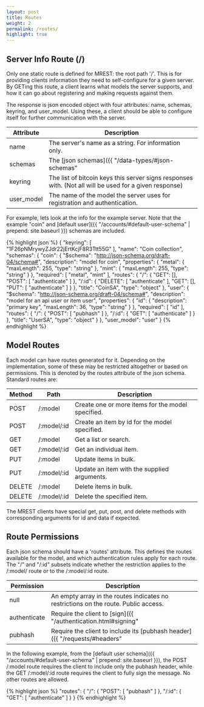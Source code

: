 ```yaml
---
layout: post
title: Routes
weight: 2
permalink: /routes/
highlight: true
---
```


## Server Info Route (/)
Only one static route is defined for MREST: the root path '/'. This is for providing clients information they need to self-configure for a given server. By GETing this route, a client learns what models the server supports, and how it can go about registering and making requests against them.

The response is json encoded object with four attributes: name, schemas, keyring, and user_model. Using these, a client should be able to configure itself for further communication with the server.

| Attribute | Description                                     |
|-----------|----------------------------------------------------------|
| name      | The server's name as a string. For information only.     |
| schemas   | The [json schemas]({{ "/data-types/#json-schemas" | prepend: site.baseurl }}) this server supports.   |
| keyring   | The list of bitcoin keys this server signs responses with. (Not all will be used for a given response)  |
| user_model | The name of the model the server uses for registration and authentication. |

For example, lets look at the info for the example server. Note that the example "coin" and [default user]({{ "/accounts/#default-user-schema" | prepend: site.baseurl }}) schemas are included.

{% highlight json %}
{
  "keyring": [
    "1F26pNMrywyZJdr22jErtKcjF8R3Ttt55G"
  ], 
  "name": "Coin collection", 
  "schemas": {
    "coin": {
      "$schema": "http://json-schema.org/draft-04/schema#", 
      "description": "model for coin", 
      "properties": {
        "metal": {
          "maxLength": 255, 
          "type": "string"
        }, 
        "mint": {
          "maxLength": 255, 
          "type": "string"
        }
      },
      "required": [
        "metal", 
        "mint"
      ], 
      "routes": {
        "/": {
          "GET": [], 
          "POST": [
            "authenticate"
          ]
        }, 
        "/:id": {
          "DELETE": [
            "authenticate"
          ], 
          "GET": [], 
          "PUT": [
            "authenticate"
          ]
        }
      }, 
      "title": "CoinSA", 
      "type": "object"
    }, 
    "user": {
      "$schema": "http://json-schema.org/draft-04/schema#", 
      "description": "model for an api user or item user", 
      "properties": {
        "id": {
          "description": "primary key", 
          "maxLength": 36, 
          "type": "string"
        }
      }, 
      "required": [
        "id"
      ], 
      "routes": {
        "/": {
          "POST": [
            "pubhash"
          ]
        }, 
        "/:id": {
          "GET": [
            "authenticate"
          ]
        }
      }, 
      "title": "UserSA", 
      "type": "object"
    }
  }, 
  "user_model": "user"
}
{% endhighlight %}


## Model Routes
Each model can have routes generated for it. Depending on the implementation, some of these may be restricted altogether or based on permissions. This is denoted by the routes attribute of the json schema. Standard routes are:


| Method | Path           | Description                                      |
|--------|----------------|--------------------------------------------------|
| POST   | /:model        | Create one or more items for the model specified.|
| POST   | /:model/:id    | Create an item by id for the model specified.    |
| GET    | /:model        | Get a list or search.                            |
| GET    | /:model/:id    | Get an individual item.                          |
| PUT    | /:model        | Update items in bulk.                            |
| PUT    | /:model/:id    | Update an item with the supplied arguments.      |
| DELETE | /:model        | Delete items in bulk.                            |
| DELETE | /:model/:id    | Delete the specified item.                       |

The MREST clients have special get, put, post, and delete methods with corresponding arguments for id and data if expected.

## Route Permissions
Each json schema should have a 'routes' attribute. This defines the routes available for the model, and which authentication rules apply for each route. The "/" and "/:id" subsets indicate whether the restriction applies to the /:model/ route or to the /:model/:id route.

| Permission   |  Description                                                         |
|--------------|----------------------------------------------------------------------|
| null         | An empty array in the routes indicates no restrictions on the route. Public access. |
| authenticate | Require the client to [sign]({{ "/authentication.html#signing" | prepend: site.baseurl }}) the message.                              |
| pubhash      | Require the client to include its [pubhash header]({{ "/requests/#headers" | prepend: site.baseurl }}).             |


In the following example, from the [default user schema]({{ "/accounts/#default-user-schema" | prepend: site.baseurl }}), the POST /:model route requires the client to include only the pubhash header, while the GET /:model/:id route requires the client to fully sign the message. No other routes are allowed.

{% highlight json %}
      "routes": {
        "/": {
          "POST": [
            "pubhash"
          ]
        }, 
        "/:id": {
          "GET": [
            "authenticate"
          ]
        }
      }
{% endhighlight %}
